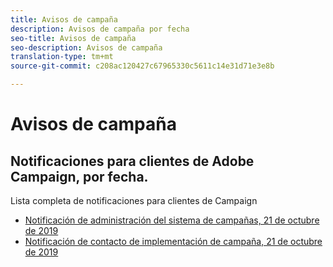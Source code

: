```yaml
---
title: Avisos de campaña
description: Avisos de campaña por fecha
seo-title: Avisos de campaña
seo-description: Avisos de campaña
translation-type: tm+mt
source-git-commit: c208ac120427c67965330c5611c14e31d71e3e8b

---
```



# Avisos de campaña

## Notificaciones para clientes de Adobe Campaign, por fecha.

Lista completa de notificaciones para clientes de Campaign

* [Notificación de administración del sistema de campañas, 21 de octubre de 2019](campaign-admin.md)
* [Notificación de contacto de implementación de campaña, 21 de octubre de 2019](campaign-deploy.md)
